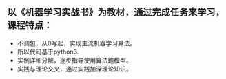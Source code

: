 ## 以《机器学习实战书》为教材，通过完成任务来学习，课程特点：
- 不调包，从0写起，实现主流机器学习算法。
- 所以代码基于python3.
- 实例详细分解，逐步指导使用算法跑模型。
- 实践与理论交叉，通过实践加深理论知识。


